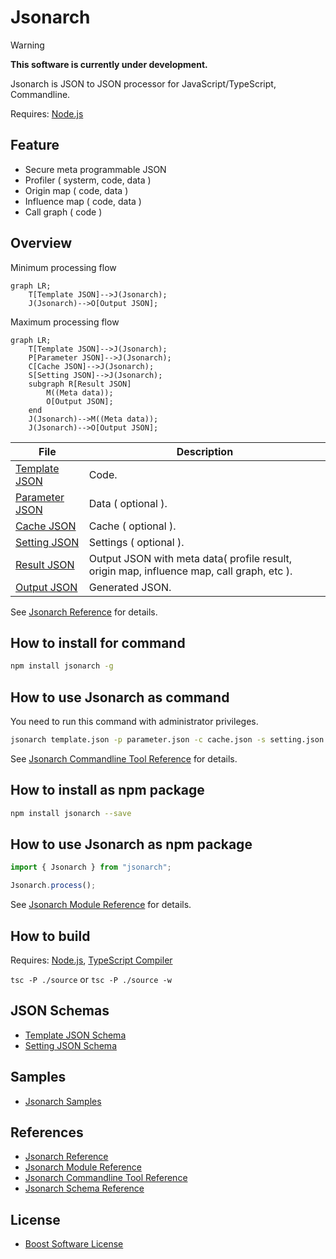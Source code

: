 # Jsonarch

> [!WARNING]
> **This software is currently under development.**

Jsonarch is JSON to JSON processor for JavaScript/TypeScript, Commandline.

Requires: [Node.js](https://nodejs.org/)

## Feature

- Secure meta programmable JSON
- Profiler ( systerm, code, data )
- Origin map ( code, data )
- Influence map ( code, data )
- Call graph ( code )

## Overview

Minimum processing flow

```mermaid
graph LR;
    T[Template JSON]-->J(Jsonarch);
    J(Jsonarch)-->O[Output JSON];
```

Maximum processing flow

```mermaid
graph LR;
    T[Template JSON]-->J(Jsonarch);
    P[Parameter JSON]-->J(Jsonarch);
    C[Cache JSON]-->J(Jsonarch);
    S[Setting JSON]-->J(Jsonarch);
    subgraph R[Result JSON]
        M((Meta data));
        O[Output JSON];
    end
    J(Jsonarch)-->M((Meta data));
    J(Jsonarch)-->O[Output JSON];
```

|File|Description|
|---|---|
|[Template JSON](./document/reference.md#template-json)|Code.|
|[Parameter JSON](./document/reference.md#parameter-json)|Data ( optional ).|
|[Cache JSON](./document/reference.md#cache-json)|Cache ( optional ).|
|[Setting JSON](./document/reference.md#setting-json)|Settings ( optional ).|
|[Result JSON](./document/reference.md#result-json)|Output JSON with meta data( profile result, origin map, influence map, call graph, etc ).|
|[Output JSON](./document/reference.md#output-json)|Generated JSON.|

See [Jsonarch Reference](./document/reference.md) for details.

## How to install for command

```sh
npm install jsonarch -g
```

## How to use Jsonarch as command

You need to run this command with administrator privileges.

```sh
jsonarch template.json -p parameter.json -c cache.json -s setting.json -r result.json -o output.json
```

See [Jsonarch Commandline Tool Reference](./document/commandline.md) for details.

## How to install as npm package

```sh
npm install jsonarch --save
```

## How to use Jsonarch as npm package

```ts
import { Jsonarch } from "jsonarch";

Jsonarch.process();
```

See [Jsonarch Module Reference](./document/module.md) for details.

## How to build

Requires: [Node.js](https://nodejs.org/), [TypeScript Compiler](https://www.npmjs.com/package/typescript)

`tsc -P ./source` or `tsc -P ./source -w`

## JSON Schemas

- [Template JSON Schema](./json-schema/template-json-schema.json)
- [Setting JSON Schema](./json-schema/setting-json-schema.json)

## Samples

- [Jsonarch Samples](./sample/index.md)

## References

- [Jsonarch Reference](./document/reference.md)
- [Jsonarch Module Reference](./document/module.md)
- [Jsonarch Commandline Tool Reference](./document/commandline.md)
- [Jsonarch Schema Reference](./document/schema.md)

## License

- [Boost Software License](LICENSE_1_0.txt)
